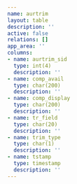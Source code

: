 ```yaml
---
name: aurtrim
layout: table
description: ''
active: false
relations: []
app_area: ''
columns:
- name: aurtrim_sid
  type: int(4)
  description: ''
- name: comp_avail
  type: char(200)
  description: ''
- name: comp_display
  type: char(200)
  description: ''
- name: tr_field
  type: char(20)
  description: ''
- name: trim_type
  type: char(1)
  description: ''
- name: tstamp
  type: timestamp
  description: ''
---
```


